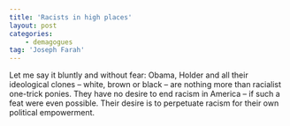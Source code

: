```yaml
---
title: 'Racists in high places'
layout: post
categories:
    - demagogues
tag: 'Joseph Farah'
---
```


Let me say it bluntly and without fear: Obama, Holder and all their ideological clones – white, brown or black – are nothing more than racialist one-trick ponies. They have no desire to end racism in America – if such a feat were even possible. Their desire is to perpetuate racism for their own political empowerment.